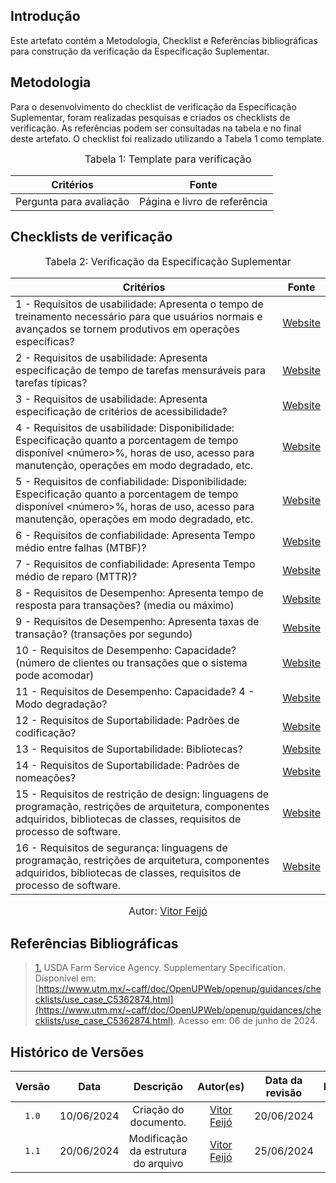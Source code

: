 ## Introdução

Este artefato contém a Metodologia, Checklist e Referências bibliográficas para construção da verificação da Especificação Suplementar. 

## Metodologia

Para o desenvolvimento do checklist de verificação da Especificação Suplementar, foram realizadas pesquisas e criados os checklists de verificação. As referências podem ser consultadas na tabela e no final deste artefato. O checklist foi realizado utilizando a Tabela 1 como template.

<font size="3"><p style="text-align: center">Tabela 1: Template para verificação</p></font>

<center>

Critérios | Fonte
--|--
Pergunta para avaliação| Página e livro de referência

</center>

## Checklists de verificação

<font size="3"><p style="text-align: center">Tabela 2: Verificação da Especificação Suplementar </p></font>

Critérios   | Fonte
--------- | ------ 
1 - Requisitos de usabilidade: Apresenta o tempo de treinamento necessário para que usuários normais e avançados se tornem produtivos em operações específicas?  | <a id="TEC2" href="#RP2">Website</a>
2 - Requisitos de usabilidade: Apresenta especificação de tempo de tarefas mensuráveis ​​para tarefas típicas?  | <a id="TEC2" href="#RP2">Website</a>
3 - Requisitos de usabilidade: Apresenta especificação de critérios de acessibilidade? | <a id="TEC2" href="#RP2">Website</a>
4 - Requisitos de usabilidade: Disponibilidade: Especificação quanto a porcentagem de tempo disponível <número>%, horas de uso, acesso para manutenção, operações em modo degradado, etc. | <a id="TEC2" href="#RP2">Website</a>
5 - Requisitos de confiabilidade: Disponibilidade: Especificação quanto a porcentagem de tempo disponível <número>%, horas de uso, acesso para manutenção, operações em modo degradado, etc. | <a id="TEC2" href="#RP2">Website</a>
6 - Requisitos de confiabilidade: Apresenta Tempo médio entre falhas (MTBF)? | <a id="TEC2" href="#RP2">Website</a>
7 - Requisitos de confiabilidade: Apresenta Tempo médio de reparo (MTTR)? | <a id="TEC2" href="#RP2">Website</a>
8 - Requisitos de Desempenho: Apresenta tempo de resposta para transações? (media ou máximo) | <a id="TEC2" href="#RP2">Website</a>
9 - Requisitos de Desempenho: Apresenta taxas de transação? (transações por segundo) | <a id="TEC2" href="#RP2">Website</a>
10 - Requisitos de Desempenho: Capacidade? (número de clientes ou transações que o sistema pode acomodar) | <a id="TEC2" href="#RP2">Website</a>
11 - Requisitos de Desempenho: Capacidade? 4 - Modo degradação?  | <a id="TEC2" href="#RP2">Website</a>
12 - Requisitos de Suportabilidade: Padrões de codificação?| <a id="TEC2" href="#RP2">Website</a>
13 - Requisitos de Suportabilidade: Bibliotecas?  | <a id="TEC2" href="#RP2">Website</a>
14 - Requisitos de Suportabilidade: Padrões de nomeações?  | <a id="TEC2" href="#RP2">Website</a>
15 - Requisitos de restrição de design: linguagens de programação, restrições de arquitetura, componentes adquiridos, bibliotecas de classes, requisitos de processo de software.   | <a id="TEC2" href="#RP2">Website</a>
16 - Requisitos de segurança: linguagens de programação, restrições de arquitetura, componentes adquiridos, bibliotecas de classes, requisitos de processo de software. | <a id="TEC2" href="#RP2">Website</a>


<font size="3"><p style="text-align: center">Autor: [Vitor Feijó](https://github.com/vitorfleonardo)</p></font>


## Referências Bibliográficas
> <a id="RP2" href="#TEC2">1.</a> USDA Farm Service Agency. Supplementary Specification. Disponível em: [https://www.utm.mx/~caff/doc/OpenUPWeb/openup/guidances/checklists/use_case_C5362874.html](https://www.utm.mx/~caff/doc/OpenUPWeb/openup/guidances/checklists/use_case_C5362874.html). Acesso em: 06 de junho de 2024.


## Histórico de Versões

| Versão | Data | Descrição | Autor(es) | Data da revisão | Revisor(es) |
| :--: | :--: | :--: | :--: | :--: | :--: |
|`1.0` | 10/06/2024 | Criação do documento. |[Vitor Feijó](https://github.com/vitorfleonardo)| 20/06/2024 |[Gabriel Souza](https://github.com/GabrielMS00)|   
|`1.1` | 20/06/2024 | Modificação da estrutura do arquivo |[Vitor Feijó](https://github.com/vitorfleonardo) | 25/06/2024 | [Bianca Castro](https://github.com/BiancaPatrocinio7) |